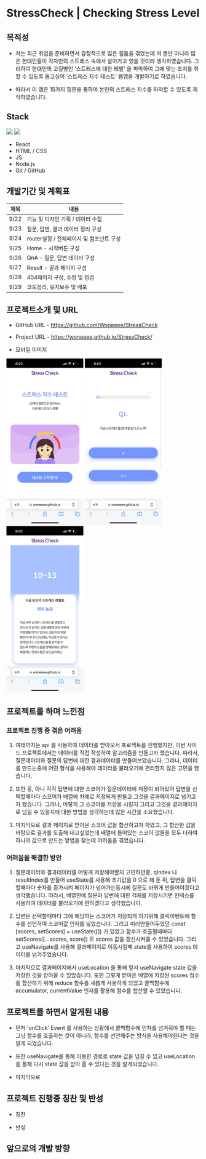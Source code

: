 # StressCheck | Checking Stress Level

## 목적성

- 저는 최근 취업을 준비하면서 감정적으로 많은 힘듦을 겪었는데 저 뿐만 아니라 많은 현대인들이 각자만의 스트레스 속에서 살아가고 있을 것이라 생각하였습니다. 그리하여 현대인의 고질병인 ‘스트레스에 대한 레벨' 을 파악하여 그에 맞는 조치를 취할 수 있도록 돕고싶어 ‘스트레스 지수 테스트’ 웹앱을 개발하기로 하였습니다.

- 따라서 이 앱은 15가지 질문을 통하여 본인의 스트레스 지수를 파악할 수 있도록 제작하였습니다.

## Stack

<div display="flex">
  <img src="https://upload.wikimedia.org/wikipedia/commons/thumb/9/99/Unofficial_JavaScript_logo_2.svg/800px-Unofficial_JavaScript_logo_2.svg.png" width="60px" />
  <img src="https://encrypted-tbn0.gstatic.com/images?q=tbn:ANd9GcSg1MndL-Xp1JcnqaB0YOqTp6zDjrwYyGKsPA&s" width="60px" /> 
</div>

- React
- HTML / CSS
- JS
- Node.js
- Git / GitHub

## 개발기간 및 계획표

| 제목 | 내용                                     |
| ---- | ---------------------------------------- |
| 9/22 | 기능 및 디자인 기획 / 데이터 수집        |
| 9/23 | 질문, 답변, 결과 데이터 정리 구성        |
| 9/24 | router설정 / 전체페이지 및 컴포넌트 구성 |
| 9/25 | Home - 시작버튼 구성                     |
| 9/26 | QnA - 질문, 답변 데이터 구성             |
| 9/27 | Result - 결과 페이지 구성                |
| 9/28 | 404페이지 구성, 수정 및 점검             |
| 9/29 | 코드정리, 유지보수 및 배포               |

## 프로젝트소개 및 URL

- GitHub URL - https://github.com/Woneeee/StressCheck
- Project URL - https://woneeee.github.io/StressCheck/

- 모바일 이미지
<div display="flex" >
    <img src="./src/mo_stressCheck/main.jpg" width="200px" />
    <img src="./src/mo_stressCheck/qna.jpg" width="200px" />
    <img src="./src/mo_stressCheck/result.jpg" width="200px" />
</div>

## 프로젝트를 하며 느낀점

### 프로젝트 진행 중 겪은 어려움

1. 여태까지는 api 를 사용하여 데이터를 받아오서 프로젝트를 진행했지만, 이번 사이드 프로젝트에서는 데이터를 직접 작성하여 알고리즘을 만들고자 했습니다. 따라서, 질문데이터와 질문의 답변에 대한 결과데이터를 만들어보았습니다. 그러나, 데이터를 만드는중에 어떤 형식을 사용해야 데이터를 불러오기에 편리할지 많은 고민을 했습니다.

2. 또한 응, 아니 각각 답변에 대한 스코어가 질문데이터에 저장이 되어있어 답변을 선택할때마다 스코어가 배열에 차례로 저장되게 만들고 그것을 결과페이지로 넘기고자 했습니다. 그러나, 어떻게 그 스코어를 저장을 시킬지 그리고 그것을 결과페이지로 넘길 수 있을지에 대한 방법을 생각하는데 많은 시간을 소요했습니다.

3. 마지막으로 결과 페이지로 받아온 스코어 값을 합산하고자 하였고, 그 합산한 값을 바탕으로 결과를 도출해 내고싶었는데 배열에 들어있는 스코어 값들을 모두 더하여 하나의 값으로 만드는 방법을 찾는데 어려움을 겪었습니다.

### 어려움을 해결한 방안

1. 질문데이터와 결과데이터를 어떻게 저장해야할지 고민하던중, qIndex 나 resultIndex를 만들어 useState를 사용해 초기값을 0 으로 해 둔 뒤, 답변을 클릭할때마다 숫자를 증가시켜 페이지가 넘어가는동시에 질문도 바뀌게 만들어야겠다고 생각했습니다. 따라서, 배열안에 질문과 답변에 대한 객체를 저장시키면 인덱스를 사용하여 데이터를 불러오기에 편하겠다고 생각했습니다.

2. 답변은 선택할때마다 그에 해당하는 스코어가 저장되게 하기위해 클릭이벤트에 함수를 선언하여 스코어값 인자를 넣었습니다. 그리고 미리만들어두었던 const [scores, setScores] = useState([]) 가 있었고 함수가 호출될때마다 setScores([...scores, score]) 로 scores 값을 갱신시켜줄 수 있었습니다. 그리고 useNavigate를 사용해 결과페이지로 이동시킬때 state를 사용하여 scores 데이터를 넘겨주었습니다.

3. 마지막으로 결과페이지에서 useLocation 을 통해 앞서 useNavigate state 값을 저장한 것을 받아올 수 있었습니다. 또한 그렇게 받아온 배열에 저장된 scores 점수를 합산하기 위해 reduce 함수를 새롭게 사용하게 되었고 콜백함수에 accumulator, currentValue 인자를 활용해 점수를 합산할 수 있었습니다.

## 프로젝트를 하면서 알게된 내용

- 먼저 'onClick' Event 를 사용하는 상황에서 콜백함수에 인자를 넘겨줘야 할 때는 그냥 함수를 호출하는 것이 아니라, 함수를 선언해주는 방식을 사용해야한다는 것을 알게 되었습니다.

- 또한 useNavigate를 통해 이동한 경로로 state 값을 넘길 수 있고 useLocation 을 통해 다시 state 값을 받아 올 수 있다는 것을 알게되었습니다.

- 마지막으로

## 프로젝트 진행중 칭찬 및 반성

- 칭찬

- 반성

## 앞으로의 개발 방향
